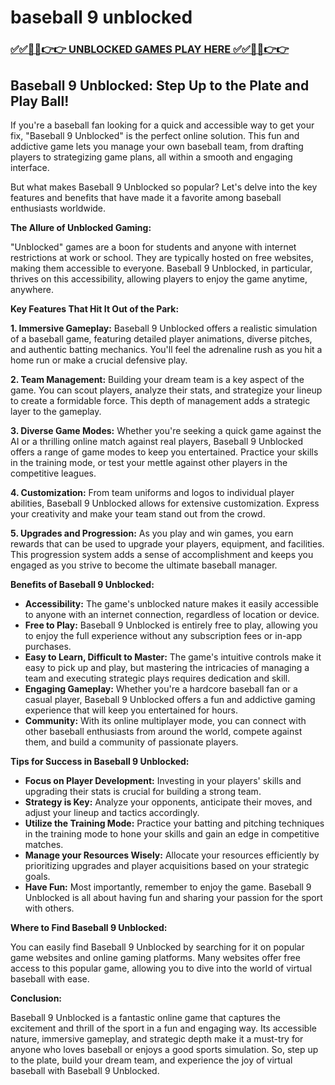 # baseball 9 unblocked

### [✅✅🔴🔴👉👉 UNBLOCKED GAMES PLAY HERE ✅✅🔴🔴👉👉](https://topstoryindia.com)

## Baseball 9 Unblocked: Step Up to the Plate and Play Ball!

If you're a baseball fan looking for a quick and accessible way to get your fix, "Baseball 9 Unblocked" is the perfect online solution. This fun and addictive game lets you manage your own baseball team, from drafting players to strategizing game plans, all within a smooth and engaging interface. 

But what makes Baseball 9 Unblocked so popular? Let's delve into the key features and benefits that have made it a favorite among baseball enthusiasts worldwide.

**The Allure of Unblocked Gaming:**

"Unblocked" games are a boon for students and anyone with internet restrictions at work or school. They are typically hosted on free websites, making them accessible to everyone. Baseball 9 Unblocked, in particular, thrives on this accessibility, allowing players to enjoy the game anytime, anywhere.

**Key Features That Hit It Out of the Park:**

**1. Immersive Gameplay:** Baseball 9 Unblocked offers a realistic simulation of a baseball game, featuring detailed player animations, diverse pitches, and authentic batting mechanics. You'll feel the adrenaline rush as you hit a home run or make a crucial defensive play.

**2. Team Management:** Building your dream team is a key aspect of the game. You can scout players, analyze their stats, and strategize your lineup to create a formidable force. This depth of management adds a strategic layer to the gameplay.

**3. Diverse Game Modes:** Whether you're seeking a quick game against the AI or a thrilling online match against real players, Baseball 9 Unblocked offers a range of game modes to keep you entertained. Practice your skills in the training mode, or test your mettle against other players in the competitive leagues.

**4. Customization:** From team uniforms and logos to individual player abilities, Baseball 9 Unblocked allows for extensive customization. Express your creativity and make your team stand out from the crowd.

**5. Upgrades and Progression:** As you play and win games, you earn rewards that can be used to upgrade your players, equipment, and facilities. This progression system adds a sense of accomplishment and keeps you engaged as you strive to become the ultimate baseball manager.

**Benefits of Baseball 9 Unblocked:**

* **Accessibility:** The game's unblocked nature makes it easily accessible to anyone with an internet connection, regardless of location or device.
* **Free to Play:** Baseball 9 Unblocked is entirely free to play, allowing you to enjoy the full experience without any subscription fees or in-app purchases.
* **Easy to Learn, Difficult to Master:** The game's intuitive controls make it easy to pick up and play, but mastering the intricacies of managing a team and executing strategic plays requires dedication and skill.
* **Engaging Gameplay:** Whether you're a hardcore baseball fan or a casual player, Baseball 9 Unblocked offers a fun and addictive gaming experience that will keep you entertained for hours.
* **Community:** With its online multiplayer mode, you can connect with other baseball enthusiasts from around the world, compete against them, and build a community of passionate players.

**Tips for Success in Baseball 9 Unblocked:**

* **Focus on Player Development:** Investing in your players' skills and upgrading their stats is crucial for building a strong team.
* **Strategy is Key:** Analyze your opponents, anticipate their moves, and adjust your lineup and tactics accordingly.
* **Utilize the Training Mode:** Practice your batting and pitching techniques in the training mode to hone your skills and gain an edge in competitive matches.
* **Manage your Resources Wisely:** Allocate your resources efficiently by prioritizing upgrades and player acquisitions based on your strategic goals.
* **Have Fun:** Most importantly, remember to enjoy the game. Baseball 9 Unblocked is all about having fun and sharing your passion for the sport with others.

**Where to Find Baseball 9 Unblocked:**

You can easily find Baseball 9 Unblocked by searching for it on popular game websites and online gaming platforms. Many websites offer free access to this popular game, allowing you to dive into the world of virtual baseball with ease.

**Conclusion:**

Baseball 9 Unblocked is a fantastic online game that captures the excitement and thrill of the sport in a fun and engaging way. Its accessible nature, immersive gameplay, and strategic depth make it a must-try for anyone who loves baseball or enjoys a good sports simulation. So, step up to the plate, build your dream team, and experience the joy of virtual baseball with Baseball 9 Unblocked. 
